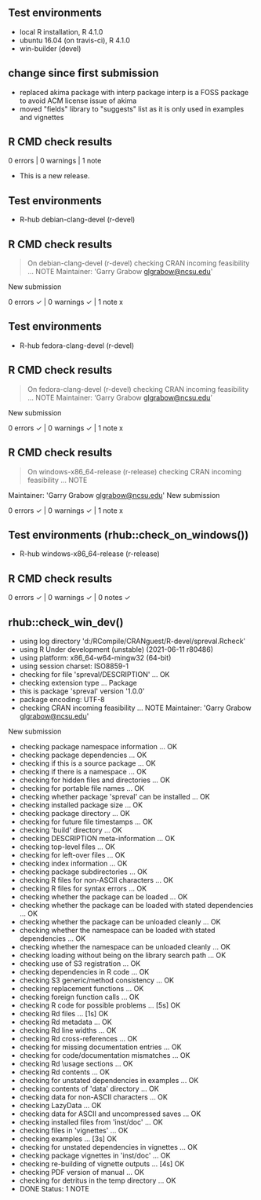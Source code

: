 ## Test environments
* local R installation, R 4.1.0
* ubuntu 16.04 (on travis-ci), R 4.1.0
* win-builder (devel)

## change since first submission
* replaced akima package with interp package
interp is a FOSS package to avoid ACM license issue of akima
* moved "fields" library to "suggests" list as it is only used in examples and vignettes

## R CMD check results

0 errors | 0 warnings | 1 note

* This is a new release.
## Test environments
- R-hub debian-clang-devel (r-devel)

## R CMD check results
> On debian-clang-devel (r-devel)
  checking CRAN incoming feasibility ... NOTE
  Maintainer: 'Garry Grabow <glgrabow@ncsu.edu>'
  
  New submission

0 errors ✓ | 0 warnings ✓ | 1 note x

## Test environments
- R-hub fedora-clang-devel (r-devel)

## R CMD check results
> On fedora-clang-devel (r-devel)
  checking CRAN incoming feasibility ... NOTE
  Maintainer: ‘Garry Grabow <glgrabow@ncsu.edu>’
  
  New submission

0 errors ✓ | 0 warnings ✓ | 1 note x

## R CMD check results
> On windows-x86_64-release (r-release)
  checking CRAN incoming feasibility ... NOTE
  
  Maintainer: 'Garry Grabow <glgrabow@ncsu.edu>'
  New submission

0 errors ✓ | 0 warnings ✓ | 1 note x

## Test environments (rhub::check_on_windows())
- R-hub windows-x86_64-release (r-release)

## R CMD check results
0 errors ✓ | 0 warnings ✓ | 0 notes ✓

## rhub::check_win_dev()
* using log directory 'd:/RCompile/CRANguest/R-devel/spreval.Rcheck'
* using R Under development (unstable) (2021-06-11 r80486)
* using platform: x86_64-w64-mingw32 (64-bit)
* using session charset: ISO8859-1
* checking for file 'spreval/DESCRIPTION' ... OK
* checking extension type ... Package
* this is package 'spreval' version '1.0.0'
* package encoding: UTF-8
* checking CRAN incoming feasibility ... NOTE
Maintainer: 'Garry Grabow <glgrabow@ncsu.edu>'

New submission
* checking package namespace information ... OK
* checking package dependencies ... OK
* checking if this is a source package ... OK
* checking if there is a namespace ... OK
* checking for hidden files and directories ... OK
* checking for portable file names ... OK
* checking whether package 'spreval' can be installed ... OK
* checking installed package size ... OK
* checking package directory ... OK
* checking for future file timestamps ... OK
* checking 'build' directory ... OK
* checking DESCRIPTION meta-information ... OK
* checking top-level files ... OK
* checking for left-over files ... OK
* checking index information ... OK
* checking package subdirectories ... OK
* checking R files for non-ASCII characters ... OK
* checking R files for syntax errors ... OK
* checking whether the package can be loaded ... OK
* checking whether the package can be loaded with stated dependencies ... OK
* checking whether the package can be unloaded cleanly ... OK
* checking whether the namespace can be loaded with stated dependencies ... OK
* checking whether the namespace can be unloaded cleanly ... OK
* checking loading without being on the library search path ... OK
* checking use of S3 registration ... OK
* checking dependencies in R code ... OK
* checking S3 generic/method consistency ... OK
* checking replacement functions ... OK
* checking foreign function calls ... OK
* checking R code for possible problems ... [5s] OK
* checking Rd files ... [1s] OK
* checking Rd metadata ... OK
* checking Rd line widths ... OK
* checking Rd cross-references ... OK
* checking for missing documentation entries ... OK
* checking for code/documentation mismatches ... OK
* checking Rd \usage sections ... OK
* checking Rd contents ... OK
* checking for unstated dependencies in examples ... OK
* checking contents of 'data' directory ... OK
* checking data for non-ASCII characters ... OK
* checking LazyData ... OK
* checking data for ASCII and uncompressed saves ... OK
* checking installed files from 'inst/doc' ... OK
* checking files in 'vignettes' ... OK
* checking examples ... [3s] OK
* checking for unstated dependencies in vignettes ... OK
* checking package vignettes in 'inst/doc' ... OK
* checking re-building of vignette outputs ... [4s] OK
* checking PDF version of manual ... OK
* checking for detritus in the temp directory ... OK
* DONE
Status: 1 NOTE
